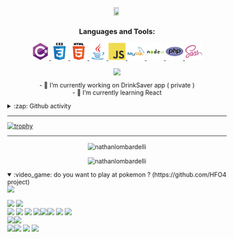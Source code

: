 <div align="center">
<img src="https://komarev.com/ghpvc/?username=NathanLombardelli&style=flat-square&color=yellow" alt="" width="15%" height="15%"/>
<img src="https://img.shields.io/github/stars/NathanLombardelli?style=plastic" alt="" width="8%" />
</div>

<h3 align="center">Languages and Tools:</h3>
<p align="center"> <a href="https://www.w3schools.com/cs/" target="_blank" rel="noreferrer"> <img src="https://raw.githubusercontent.com/devicons/devicon/master/icons/csharp/csharp-original.svg" alt="csharp" width="40" height="40"/> </a> <a href="https://www.w3schools.com/css/" target="_blank" rel="noreferrer"> <img src="https://raw.githubusercontent.com/devicons/devicon/master/icons/css3/css3-original-wordmark.svg" alt="css3" width="40" height="40"/> </a> <a href="https://www.w3.org/html/" target="_blank" rel="noreferrer"> <img src="https://raw.githubusercontent.com/devicons/devicon/master/icons/html5/html5-original-wordmark.svg" alt="html5" width="40" height="40"/> </a> <a href="https://www.java.com" target="_blank" rel="noreferrer"> <img src="https://raw.githubusercontent.com/devicons/devicon/master/icons/java/java-original.svg" alt="java" width="40" height="40"/> </a> <a href="https://developer.mozilla.org/en-US/docs/Web/JavaScript" target="_blank" rel="noreferrer"> <img src="https://raw.githubusercontent.com/devicons/devicon/master/icons/javascript/javascript-original.svg" alt="javascript" width="40" height="40"/> </a> <a href="https://www.mysql.com/" target="_blank" rel="noreferrer"> <img src="https://raw.githubusercontent.com/devicons/devicon/master/icons/mysql/mysql-original-wordmark.svg" alt="mysql" width="40" height="40"/> </a> <a href="https://nodejs.org" target="_blank" rel="noreferrer"> <img src="https://raw.githubusercontent.com/devicons/devicon/master/icons/nodejs/nodejs-original-wordmark.svg" alt="nodejs" width="40" height="40"/> </a> <a href="https://www.php.net" target="_blank" rel="noreferrer"> <img src="https://raw.githubusercontent.com/devicons/devicon/master/icons/php/php-original.svg" alt="php" width="40" height="40"/> </a> <a href="https://sass-lang.com" target="_blank" rel="noreferrer"> <img src="https://raw.githubusercontent.com/devicons/devicon/master/icons/sass/sass-original.svg" alt="sass" width="40" height="40"/> </a> </p>
<p align='center'><img align='center' src='https://github-readme-stats-two-phi-51.vercel.app/api/top-langs/?username=NathanLombardelli&theme=dracula&langs_count=10'/></p>



<p align='center' >
- 🔭 I’m currently working on DrinkSaver app ( private ) <br>
- 🌱 I’m currently learning React
</p>

<details align='left'>
  <summary>:zap: Github activity</summary>
  <!--START_SECTION:activity-->
1. 🎉 Merged PR [#15](https://github.com/becodeorg/hamilton-8-character-manager-group-project-nathan-pauline/pull/15) in [becodeorg/hamilton-8-character-manager-group-project-nathan-pauline](https://github.com/becodeorg/hamilton-8-character-manager-group-project-nathan-pauline)
2. 💪 Opened PR [#15](https://github.com/becodeorg/hamilton-8-character-manager-group-project-nathan-pauline/pull/15) in [becodeorg/hamilton-8-character-manager-group-project-nathan-pauline](https://github.com/becodeorg/hamilton-8-character-manager-group-project-nathan-pauline)
3. 🎉 Merged PR [#14](https://github.com/becodeorg/hamilton-8-character-manager-group-project-nathan-pauline/pull/14) in [becodeorg/hamilton-8-character-manager-group-project-nathan-pauline](https://github.com/becodeorg/hamilton-8-character-manager-group-project-nathan-pauline)
4. 💪 Opened PR [#14](https://github.com/becodeorg/hamilton-8-character-manager-group-project-nathan-pauline/pull/14) in [becodeorg/hamilton-8-character-manager-group-project-nathan-pauline](https://github.com/becodeorg/hamilton-8-character-manager-group-project-nathan-pauline)
5. ❌ Closed PR [#13](https://github.com/becodeorg/hamilton-8-character-manager-group-project-nathan-pauline/pull/13) in [becodeorg/hamilton-8-character-manager-group-project-nathan-pauline](https://github.com/becodeorg/hamilton-8-character-manager-group-project-nathan-pauline)
<!--END_SECTION:activity-->
</details>
<hr>

[![trophy](https://github-profile-trophy.vercel.app/?username=NathanLombardelli&theme=darkhub&column=7&margin-w=15&margin-h=15&no-frame=true)](https://github.com/ryo-ma/github-profile-trophy)

<hr>


<p align="center"><img align="center" src="https://github-readme-stats-two-phi-51.vercel.app/api?username=NathanLombardelli&show_icons=true" alt="nathanlombardelli" /></p>

<p align="center"><img align="center" src="https://github-readme-streak-stats.herokuapp.com/?user=nathanlombardelli&" alt="nathanlombardelli" /></p>


<details align='left' open>
  <summary>:video_game: do you want to play at pokemon ? (https://github.com/HFO4 project) </summary>
  
  <img src="https://toy.aoaoao.me/image" width="300"/> 
  
  
  <img src="https://raw.githubusercontent.com/HFO4/HFO4/master/img/blank.png" width="30"/> <a href="https://toy.aoaoao.me/control?button=2&callback=https://github.com/NathanLombardelli"><img src="https://raw.githubusercontent.com/HFO4/HFO4/master/img/up.png" width="30"/></a>
<br>
  <a href="https://toy.aoaoao.me/control?button=1&callback=https://github.com/NathanLombardelli"><img src="https://raw.githubusercontent.com/HFO4/HFO4/master/img/left.png" width="30"/></a>
  <img src="https://raw.githubusercontent.com/HFO4/HFO4/master/img/blank.png" width="30"/>
  <a href="https://toy.aoaoao.me/control?button=0&https://github.com/NathanLombardelli"><img src="https://raw.githubusercontent.com/HFO4/HFO4/master/img/right.png" width="30"/></a>
  <img src="https://raw.githubusercontent.com/HFO4/HFO4/master/img/blank.png" width="30"/><img src="https://raw.githubusercontent.com/HFO4/HFO4/master/img/blank.png" width="30"/><img src="https://raw.githubusercontent.com/HFO4/HFO4/master/img/blank.png" width="30"/>
  <a href="https://toy.aoaoao.me/control?button=5&callback=https://github.com/NathanLombardelli"><img src="https://raw.githubusercontent.com/HFO4/HFO4/master/img/B.png" width="30"/></a> 
  <a href="https://toy.aoaoao.me/control?button=4&callback=https://github.com/NathanLombardelli"><img src="https://raw.githubusercontent.com/HFO4/HFO4/master/img/A.png" width="30"/></a>
<br>
  <a href="https://toy.aoaoao.me/control?button=3&callback=https://github.com/NathanLombardelli"><img src="https://raw.githubusercontent.com/HFO4/HFO4/master/img/blank.png" width="30"/><img src="https://raw.githubusercontent.com/HFO4/HFO4/master/img/down.png" width="30"/></a>
<br>
  <img src="https://raw.githubusercontent.com/HFO4/HFO4/master/img/blank.png" width="30"/><img src="https://raw.githubusercontent.com/HFO4/HFO4/master/img/blank.png" width="30"/>
  <a href="https://toy.aoaoao.me/control?button=6&callback=https://github.com/NathanLombardelli"><img src="https://raw.githubusercontent.com/HFO4/HFO4/master/img/select.png" height="30"/></a> 
  <a href="https://toy.aoaoao.me/control?button=7&callback=https://github.com/NathanLombardelli"><img src="https://raw.githubusercontent.com/HFO4/HFO4/master/img/start.png" height="30" /></a>
  
  
</details>




